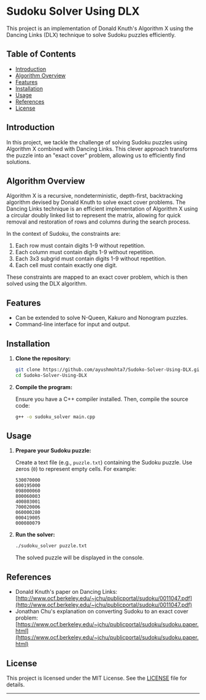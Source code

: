 # Sudoku Solver Using DLX

This project is an implementation of Donald Knuth's Algorithm X using the Dancing Links (DLX) technique to solve Sudoku puzzles efficiently.

## Table of Contents

- [Introduction](#introduction)
- [Algorithm Overview](#algorithm-overview)
- [Features](#features)
- [Installation](#installation)
- [Usage](#usage)
- [References](#references)
- [License](#license)

## Introduction

In this project, we tackle the challenge of solving Sudoku puzzles using Algorithm X combined with Dancing Links. This clever approach transforms the puzzle into an "exact cover" problem, allowing us to efficiently find solutions.

## Algorithm Overview

Algorithm X is a recursive, nondeterministic, depth-first, backtracking algorithm devised by Donald Knuth to solve exact cover problems. The Dancing Links technique is an efficient implementation of Algorithm X using a circular doubly linked list to represent the matrix, allowing for quick removal and restoration of rows and columns during the search process.

In the context of Sudoku, the constraints are:

1. Each row must contain digits 1-9 without repetition.
2. Each column must contain digits 1-9 without repetition.
3. Each 3x3 subgrid must contain digits 1-9 without repetition.
4. Each cell must contain exactly one digit.

These constraints are mapped to an exact cover problem, which is then solved using the DLX algorithm.

## Features

- Can be extended to solve N-Queen, Kakuro and Nonogram puzzles.
- Command-line interface for input and output.

## Installation

1. **Clone the repository:**

   ```bash
   git clone https://github.com/ayushmohta7/Sudoko-Solver-Using-DLX.git
   cd Sudoko-Solver-Using-DLX
   ```

2. **Compile the program:**

   Ensure you have a C++ compiler installed. Then, compile the source code:

   ```bash
   g++ -o sudoku_solver main.cpp
   ```

## Usage

1. **Prepare your Sudoku puzzle:**

   Create a text file (e.g., `puzzle.txt`) containing the Sudoku puzzle. Use zeros (`0`) to represent empty cells. For example:

   ```
   530070000
   600195000
   098000060
   800060003
   400803001
   700020006
   060000280
   000419005
   000080079
   ```

2. **Run the solver:**

   ```bash
   ./sudoku_solver puzzle.txt
   ```

   The solved puzzle will be displayed in the console.

## References

- Donald Knuth's paper on Dancing Links: [http://www.ocf.berkeley.edu/~jchu/publicportal/sudoku/0011047.pdf](http://www.ocf.berkeley.edu/~jchu/publicportal/sudoku/0011047.pdf)
- Jonathan Chu's explanation on converting Sudoku to an exact cover problem: [https://www.ocf.berkeley.edu/~jchu/publicportal/sudoku/sudoku.paper.html](https://www.ocf.berkeley.edu/~jchu/publicportal/sudoku/sudoku.paper.html)

## License

This project is licensed under the MIT License. See the [LICENSE](LICENSE) file for details.

---

